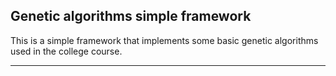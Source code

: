 ## Genetic algorithms simple framework

This is a simple framework that implements some basic
genetic algorithms used in the college course.

---
